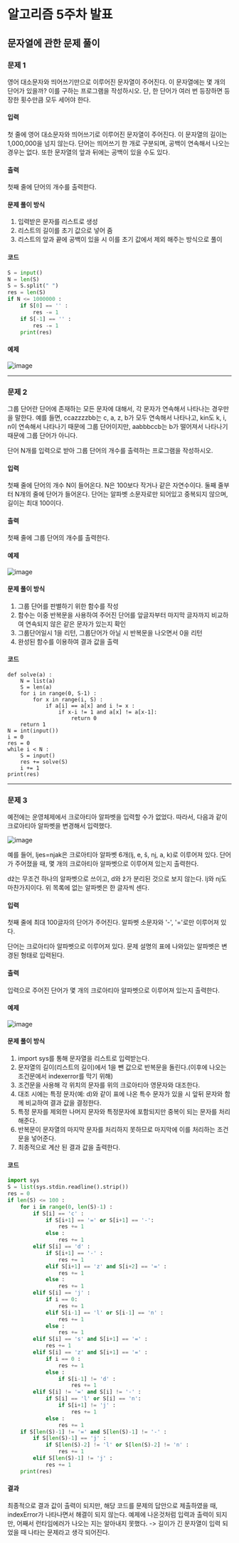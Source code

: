 # 알고리즘 5주차 발표

## 문자열에 관한 문제 풀이

### 문제 1

영어 대소문자와 띄어쓰기만으로 이루어진 문자열이 주어진다. 이 문자열에는 몇 개의 단어가 있을까? 이를 구하는 프로그램을 작성하시오. 단, 한 단어가 여러 번 등장하면 등장한 횟수만큼 모두 세어야 한다.

#### 입력

첫 줄에 영어 대소문자와 띄어쓰기로 이루어진 문자열이 주어진다. 이 문자열의 길이는 1,000,000을 넘지 않는다. 단어는 띄어쓰기 한 개로 구분되며, 공백이 연속해서 나오는 경우는 없다. 또한 문자열의 앞과 뒤에는 공백이 있을 수도 있다.

#### 출력

첫째 줄에 단어의 개수를 출력한다.

#### 문제 풀이 방식

1. 입력받은 문자를 리스트로 생성
2. 리스트의 길이를 초기 값으로 넣어 줌
3. 리스트의 앞과 끝에 공백이 있을 시 이를 초기 값에서 제외 해주는 방식으로 풀이

#### 코드

```python
S = input()
N = len(S)
S = S.split(" ")
res = len(S)
if N <= 1000000 :
    if S[0] == '' :
        res -= 1
    if S[-1] == '' :
        res -= 1
    print(res)
```
#### 예제
![image](https://user-images.githubusercontent.com/80632806/131487768-220272a5-ad6a-47a8-83b1-0fbff1d9f5f5.png)

*******************************************************

### 문제 2

그룹 단어란 단어에 존재하는 모든 문자에 대해서, 각 문자가 연속해서 나타나는 경우만을 말한다. 예를 들면, ccazzzzbb는 c, a, z, b가 모두 연속해서 나타나고, kin도 k, i, n이 연속해서 나타나기 때문에 그룹 단어이지만, aabbbccb는 b가 떨어져서 나타나기 때문에 그룹 단어가 아니다.

단어 N개를 입력으로 받아 그룹 단어의 개수를 출력하는 프로그램을 작성하시오.

#### 입력

첫째 줄에 단어의 개수 N이 들어온다. N은 100보다 작거나 같은 자연수이다. 둘째 줄부터 N개의 줄에 단어가 들어온다. 단어는 알파벳 소문자로만 되어있고 중복되지 않으며, 길이는 최대 100이다.

#### 출력

첫째 줄에 그룹 단어의 개수를 출력한다.

#### 예제
![image](https://user-images.githubusercontent.com/80632806/131488091-f54af733-37a9-46ce-a32b-ade8eca9ff0a.png)

#### 문제 풀이 방식

1. 그룹 단어를 판별하기 위한 함수를 작성
2. 함수는 이중 반복문을 사용하여 주어진 단어를 앞글자부터 마지막 글자까지 비교하여 연속되지 않은 같은 문자가 있는지 확인
3. 그룹단어일시 1을 리턴, 그룹단어가 아닐 시 반복문을 나오면서 0을 리턴
4. 완성된 함수를 이용하여 결과 값을 출력

#### 코드

```pyhton
def solve(a) :
    N = list(a)
    S = len(a)
    for i in range(0, S-1) :
        for x in range(i, S) :
            if a[i] == a[x] and i != x :
                if x-i != 1 and a[x] != a[x-1]:
                    return 0
    return 1
N = int(input())
i = 0
res = 0
while i < N :
    S = input()
    res += solve(S)
    i += 1
print(res)
```
************************************************************************

### 문제 3

예전에는 운영체제에서 크로아티아 알파벳을 입력할 수가 없었다. 따라서, 다음과 같이 크로아티아 알파벳을 변경해서 입력했다.

![image](https://user-images.githubusercontent.com/80632806/131488670-412a004c-d495-43e9-8954-03396bc3302c.png)

예를 들어, ljes=njak은 크로아티아 알파벳 6개(lj, e, š, nj, a, k)로 이루어져 있다. 단어가 주어졌을 때, 몇 개의 크로아티아 알파벳으로 이루어져 있는지 출력한다.

dž는 무조건 하나의 알파벳으로 쓰이고, d와 ž가 분리된 것으로 보지 않는다. lj와 nj도 마찬가지이다. 위 목록에 없는 알파벳은 한 글자씩 센다.

#### 입력

첫째 줄에 최대 100글자의 단어가 주어진다. 알파벳 소문자와 '-', '='로만 이루어져 있다.

단어는 크로아티아 알파벳으로 이루어져 있다. 문제 설명의 표에 나와있는 알파벳은 변경된 형태로 입력된다.

#### 출력

입력으로 주어진 단어가 몇 개의 크로아티아 알파벳으로 이루어져 있는지 출력한다.

#### 예제
![image](https://user-images.githubusercontent.com/80632806/131488797-471ceefa-22d7-43ef-801b-f05e3d5092c2.png)

#### 문제 풀이 방식

1. import sys를 통해 문자열을 리스트로 입력받는다.
2. 문자열의 길이(리스트의 길이)에서 1을 뺀 값으로 반복문을 돌린다.(이후에 나오는 조건문에서 indexerror를 막기 위해)
3. 조건문을 사용해 각 위치의 문자를 위의 크로아티아 영문자와 대조한다. 
4. 대조 시에는 특정 문자(예: d)와 같이 표에 나온 특수 문자가 있을 시 앞뒤 문자와 함께 비교하여 결과 값을 결정한다.
5. 특정 문자를 제외한 나머지 문자와 특정문자에 포함되지만 중복이 되는 문자를 처리해준다.
6. 반복문이 문자열의 마지막 문자를 처리하지 못하므로 마지막에 이를 처리하는 조건문을 넣어준다.
7. 최종적으로 계산 된 결과 값을 출력한다.

#### 코드

```python
import sys
S = list(sys.stdin.readline().strip())
res = 0
if len(S) <= 100 :
    for i in range(0, len(S)-1) :
        if S[i] == 'c' :
            if S[i+1] == '=' or S[i+1] == '-':
                res += 1
            else :
                res += 1
        elif S[i] == 'd' :
            if S[i+1] == '-' :
                res += 1
            elif S[i+1] == 'z' and S[i+2] == '=' :
                res += 1
            else :
                res += 1
        elif S[i] == 'j' :
            if i == 0:
                res += 1
            elif S[i-1] == 'l' or S[i-1] == 'n' :
                res += 1
            else :
                res += 1
        elif S[i] == 's' and S[i+1] == '=' :
            res += 1
        elif S[i] == 'z' and S[i+1] == '=' :
            if i == 0 :
                res += 1
            else :
                if S[i-1] != 'd' :
                    res += 1
        elif S[i] != '=' and S[i] != '-' :
            if S[i] == 'l' or S[i] == 'n':
                if S[i+1] != 'j' :
                    res += 1
            else :
                res += 1
    if S[len(S)-1] != '=' and S[len(S)-1] != '-' :
        if S[len(S)-1] == 'j' :
            if S[len(S)-2] != 'l' or S[len(S)-2] != 'n' :
                res += 1
        elif S[len(S)-1] != 'j' :
            res += 1
    print(res)
```

#### 결과

최종적으로 결과 값이 출력이 되지만, 해당 코드를 문제의 답안으로 제출하였을 때, indexError가 나타나면서 해결이 되지 않는다.
예제에 나온것처럼 입력과 출력이 되지만, 어째서 런타임에러가 나오는 지는 알아내지 못했다.
-> 길이가 긴 문자열이 입력 되었을 때 나타는 문제라고 생각 되어진다.





